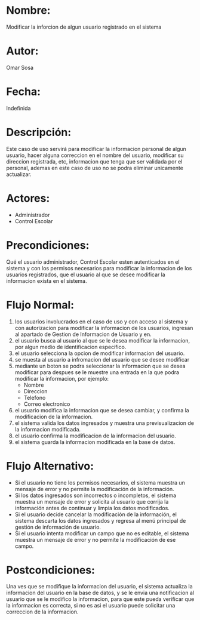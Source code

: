 # **Nombre:** 
Modificar la inforcion de algun usuario registrado en el sistema

# **Autor:**
Omar Sosa

# **Fecha:**
Indefinida

# **Descripción:**
Este caso de uso servirá para modificar la informacion personal de algun usuario, hacer alguna correccion en el nombre del usuario, modificar su direccion registrada, etc, informacion que tenga que ser validada por el personal, ademas en este caso de uso no se podra eliminar unicamente actualizar.

# **Actores:**
- Administrador
- Control Escolar 

# **Precondiciones:**
Qué el usuario administrador, Control Escolar esten autenticados en el sistema y con los permisos necesarios para modificar la informacion de los usuarios registrados, que el usuario al que se desee modificar la informacion exista en el sistema.

# **Flujo Normal:**
1. los usuarios involucrados en el caso de uso y con acceso al sistema y con autorizacion para modificar la informacion de los usuarios, ingresan al apartado de Gestion de Informacion de Usuario y en.
2. el usuario busca al usuario al que se le desea modificar la informacion, por algun medio de identificacion especifico.
3. el usuario selecciona la opcion de modificar informacion del usuario.
4. se muesta al usuario a infromacion del usuario que se desee modificar
5. mediante un boton se podra seleccionar la informacion que se desea modificar para despues se le muestre una entrada en la que podra modificar la informacion, por ejemplo: 
   - Nombre
   - Direccion
   - Telefono
   - Correo electronico
6. el usuario modifica la informacion que se desea cambiar, y confirma la modificacion de la informacion.
7. el sistema valida los datos ingresados y muestra una previsualizacion de la informacion modificada.
8. el usuario confirma la modificacion de la informacion del usuario.
9. el sistema guarda la informacion modificada en la base de datos.

# **Flujo Alternativo:**
- Si el usuario no tiene los permisos necesarios, el sistema muestra un mensaje de error y no permite la modificación de la información.
- Si los datos ingresados son incorrectos o incompletos, el sistema muestra un mensaje de error y solicita al usuario que corrija la información antes de continuar y limpia los datos modificados.
- Si el usuario decide cancelar la modificación de la información, el sistema descarta los datos ingresados y regresa al menú principal de gestión de información de usuario.
- Si el usuario intenta modificar un campo que no es editable, el sistema muestra un mensaje de error y no permite la modificación de ese campo.

# **Postcondiciones:**
Una ves que se modifique la informacion del usuario, el sistema actualiza la informacion del usuario en la base de datos, y se le envia una notificacion al usuario que se le modifico la informacion, para que este pueda verificar que la informacion es correcta, si no es asi el usuario puede solicitar una correccion de la informacion.